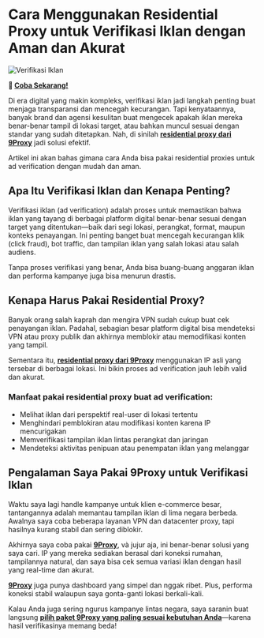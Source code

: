 # Cara Menggunakan Residential Proxy untuk Verifikasi Iklan dengan Aman dan Akurat  

![Verifikasi Iklan](https://s3.ap-southeast-3.amazonaws.com/files.greatnusa.com/old-wp/2023/03/apa-itu-facebook-ads.png)

**🌱 [Coba Sekarang!](https://9proxyofficial.short.gy/github-pricing-nathan275)**

Di era digital yang makin kompleks, verifikasi iklan jadi langkah penting buat menjaga transparansi dan mencegah kecurangan. Tapi kenyataannya, banyak brand dan agensi kesulitan buat mengecek apakah iklan mereka benar-benar tampil di lokasi target, atau bahkan muncul sesuai dengan standar yang sudah ditetapkan. Nah, di sinilah **[residential proxy dari 9Proxy](https://9proxyofficial.short.gy/github-homepage-nathan275)** jadi solusi efektif.

Artikel ini akan bahas gimana cara Anda bisa pakai residential proxies untuk ad verification dengan mudah dan aman.

## Apa Itu Verifikasi Iklan dan Kenapa Penting?

Verifikasi iklan (ad verification) adalah proses untuk memastikan bahwa iklan yang tayang di berbagai platform digital benar-benar sesuai dengan target yang ditentukan—baik dari segi lokasi, perangkat, format, maupun konteks penayangan. Ini penting banget buat mencegah kecurangan klik (click fraud), bot traffic, dan tampilan iklan yang salah lokasi atau salah audiens.

Tanpa proses verifikasi yang benar, Anda bisa buang-buang anggaran iklan dan performa kampanye juga bisa menurun drastis.

## Kenapa Harus Pakai Residential Proxy?

Banyak orang salah kaprah dan mengira VPN sudah cukup buat cek penayangan iklan. Padahal, sebagian besar platform digital bisa mendeteksi VPN atau proxy publik dan akhirnya memblokir atau memodifikasi konten yang tampil.

Sementara itu, **[residential proxy dari 9Proxy](https://9proxyofficial.short.gy/github-homepage-nathan275)** menggunakan IP asli yang tersebar di berbagai lokasi. Ini bikin proses ad verification jauh lebih valid dan akurat.

### Manfaat pakai residential proxy buat ad verification:

- Melihat iklan dari perspektif real-user di lokasi tertentu  
- Menghindari pemblokiran atau modifikasi konten karena IP mencurigakan  
- Memverifikasi tampilan iklan lintas perangkat dan jaringan  
- Mendeteksi aktivitas penipuan atau penempatan iklan yang melanggar  

## Pengalaman Saya Pakai 9Proxy untuk Verifikasi Iklan

Waktu saya lagi handle kampanye untuk klien e-commerce besar, tantangannya adalah memantau tampilan iklan di lima negara berbeda. Awalnya saya coba beberapa layanan VPN dan datacenter proxy, tapi hasilnya kurang stabil dan sering diblokir.

Akhirnya saya coba pakai **[9Proxy](https://9proxyofficial.short.gy/github-homepage-nathan275)**, và jujur aja, ini benar-benar solusi yang saya cari. IP yang mereka sediakan berasal dari koneksi rumahan, tampilannya natural, dan saya bisa cek semua variasi iklan dengan hasil yang real-time dan akurat.

**[9Proxy](https://9proxyofficial.short.gy/github-homepage-nathan275)** juga punya dashboard yang simpel dan nggak ribet. Plus, performa koneksi stabil walaupun saya gonta-ganti lokasi berkali-kali.

Kalau Anda juga sering ngurus kampanye lintas negara, saya saranin buat langsung **[pilih paket 9Proxy yang paling sesuai kebutuhan Anda](https://9proxyofficial.short.gy/github-pricing-nathan275)**—karena hasil verifikasinya memang beda!
